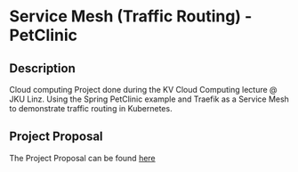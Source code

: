 # Service Mesh (Traffic Routing) - PetClinic
## Description
Cloud computing Project done during the KV Cloud Computing lecture @ JKU Linz.
Using the Spring PetClinic example and Traefik as a Service Mesh to demonstrate traffic routing in Kubernetes. 

## Project Proposal
The Project Proposal can be found [here](Proposal.md)

